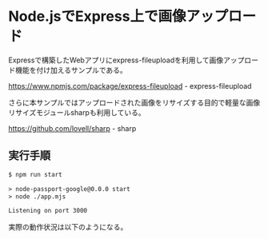 # Node.jsでExpress上で画像アップロード

Expressで構築したWebアプリにexpress-fileuploadを利用して画像アップロード機能を付け加えるサンプルである。

https://www.npmjs.com/package/express-fileupload - express-fileupload

さらに本サンプルではアップロードされた画像をリサイズする目的で軽量な画像リサイズモジュールsharpも利用している。

https://github.com/lovell/sharp - sharp



## 実行手順

```txt
$ npm run start

> node-passport-google@0.0.0 start
> node ./app.mjs

Listening on port 3000
```

実際の動作状況は以下のようになる。


